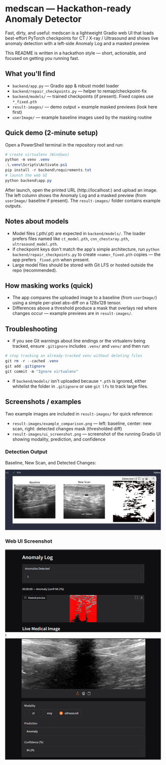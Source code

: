 # medscan — Hackathon-ready Anomaly Detector

Fast, dirty, and useful: medscan is a lightweight Gradio web UI that loads best-effort PyTorch checkpoints for CT / X-ray / Ultrasound and shows live anomaly detection with a left-side Anomaly Log and a masked preview.

This README is written in a hackathon style — short, actionable, and focused on getting you running fast.

## What you'll find
- `backend/app.py` — Gradio app & robust model loader
- `backend/repair_checkpoints.py` — helper to remap/checkpoint-fix
- `backend/models/` — trained checkpoints (if present). Fixed copies use `*_fixed.pth`
- `result-images/` — demo output + example masked previews (look here first)
- `userImage/` — example baseline images used by the masking routine

## Quick demo (2-minute setup)
Open a PowerShell terminal in the repository root and run:

```powershell
# create virtualenv (Windows)
python -m venv .venv
.\.venv\Scripts\Activate.ps1
pip install -r backend\requirements.txt
# launch the web UI
python backend\app.py
```

After launch, open the printed URL (http://localhost:<port>) and upload an image. The left column shows the Anomaly Log and a masked preview (from `userImage/` baseline if present). The `result-images/` folder contains example outputs.

## Notes about models
- Model files (.pth/.pt) are expected in `backend/models/`. The loader prefers files named like `ct_model.pth`, `cnn_chestxray.pth`, `ultrasound_model.pth`.
- If checkpoint keys don't match the app's simple architecture, run `python backend/repair_checkpoints.py` to create `<name>_fixed.pth` copies — the app prefers `_fixed.pth` when present.
- Large model files should be stored with Git LFS or hosted outside the repo (recommended).

## How masking works (quick)
- The app compares the uploaded image to a baseline (from `userImage/`) using a simple per-pixel abs-diff on a 128x128 tensor.
- Differences above a threshold produce a mask that overlays red where changes occur — example previews are in `result-images/`.

## Troubleshooting
- If you see Git warnings about line endings or the virtualenv being tracked, ensure `.gitignore` includes `.venv/` and `venv/` and then run:

```powershell
# stop tracking an already-tracked venv without deleting files
git rm -r --cached .venv
git add .gitignore
git commit -m "Ignore virtualenv"
```

- If `backend/models/` isn't uploaded because `*.pth` is ignored, either whitelist the folder in `.gitignore` or use `git lfs` to track large files.

## Screenshots / examples
Two example images are included in `result-images/` for quick reference:

- `result-images/example_comparison.png` — left: baseline, center: new scan, right: detected changes mask (thresholded diff)
- `result-images/ui_screenshot.png` — screenshot of the running Gradio UI showing modality, prediction, and confidence



### Detection Output
Baseline, New Scan, and Detected Changes:

![Comparison Example](result-images/image.png)

### Web UI Screenshot

![UI Screenshot](result-images/image1.png)
!![UI Screenshot](result-images/image2.png)

